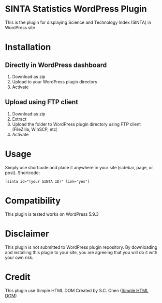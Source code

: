 # SINTA Statistics WordPress Plugin
This is the plugin for displaying Science and Technology Index (SINTA) in WordPress site

# Installation
## Directly in WordPress dashboard
1. Download as zip
2. Upload to your WordPress plugin directory
3. Activate

## Upload using FTP client
1. Download as zip
2. Extract
3. Upload the folder to WordPress plugin directory using FTP client (FileZilla, WinSCP, etc)
4. Activate

# Usage
Simply use shortcode and place it anywhere in your site (sidebar, page, or post). Shortcode:

`[sinta id="(your SINTA ID)" link="yes"] `

# Compatibility
This plugin is tested works on WordPress 5.9.3

# Disclaimer
This plugin is not submitted to WordPress plugin repository. By downloading and installing this plugin to your site, you are agreeing that you will do it with your own risk.

# Credit
This plugin use Simple HTML DOM Created by S.C. Chen ([Simple HTML DOM](https://simplehtmldom.sourceforge.io/))
